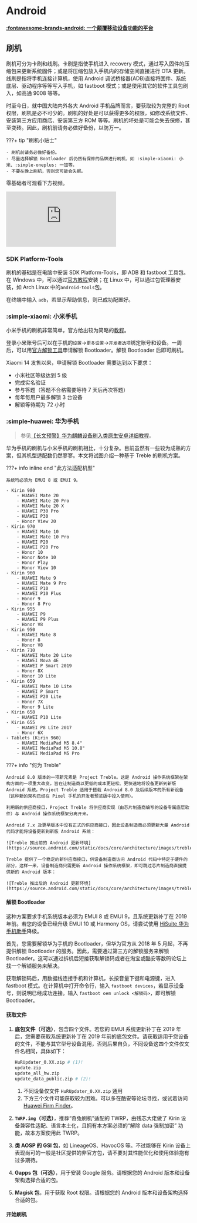# Android

[**:fontawesome-brands-android: 一个颠覆移动设备功能的平台**](https://www.android.com/)

## 刷机

刷机可分为卡刷和线刷。卡刷是指使手机进入 recovery 模式，通过写入固件的压缩包来更新系统固件；或是将压缩包放入手机内的存储空间直接进行 OTA 更新。线刷是指将手机连接计算机，使用 Android 调试桥接器(ADB)直接将固件、系统底层、驱动程序等等写入手机，如 fastboot 模式；或是使用其它的软件工具包刷入，如高通 9008 等等。

时至今日，就中国大陆内外各大 Android 手机品牌而言，要获取较为完整的 Root 权限，刷机是必不可少的。刷机的好处是可以获得更多的权限，如修改系统文件、安装第三方应用商店、安装第三方 ROM 等等。刷机的坏处是可能会失去保修，甚至变砖。因此，刷机前请务必做好备份，以防万一。

???+ tip "刷机小贴士"

    - 刷机前请务必做好备份。
    - 尽量选择解锁 Bootloader 后仍然有保修的品牌进行刷机，如 :simple-xiaomi: 小米、:simple-oneplus: 一加等。
    - 不要在晚上刷机，否则您可能会失眠。

零基础者可观看下方视频。

![type:video](https://player.bilibili.com/player.html?aid=640532086&bvid=BV1BY4y1H7Mc&cid=571263354&page=1&autoplay=false)

### SDK Platform-Tools

刷机的基础是在电脑中安装 SDK Platform-Tools，即 ADB 和 fastboot 工具包。在 Windows 中，可以通过[官方教程](https://developer.android.com/studio/releases/platform-tools)安装；在 Linux 中，可以通过包管理器安装，如 Arch Linux 中的`android-tools`包。

在终端中输入 `adb`，若显示帮助信息，则已成功配置好。

### :simple-xiaomi: 小米手机

小米手机的刷机非常简单，官方给出较为简略的[教程](https://www.mi.com/service/support)。

登录小米账号后可以在手机的`设置`→`更多设置`→`开发者选项`绑定账号和设备。一周后，可以用[官方解锁工具](http://www.miui.com/unlock/download.html)申请解锁 Bootloader。解锁 Bootloader 后即可刷机。

Xiaomi 14 发售以来，申请解锁 Bootloader 需要达到以下要求：

- 小米社区等级达到 5 级
- 完成实名验证
- 参与答题（答题不合格需要等待 7 天后再次答题）
- 每年每用户最多解锁 3 台设备
- 解锁等待期为 72 小时

### :simple-huawei: 华为手机

> 参见[【长文预警】华为麒麟设备刷入类原生安卓详细教程](https://www.bilibili.com/read/cv16978084/)。

华为手机的刷机与小米手机的刷机相比，十分复杂。目前虽然有一些较为成熟的方案，但其机型适配数仍然寥寥。本文将试图介绍一种基于 Treble 的刷机方案。

???+ info inline end "此方法适配机型"

    系统均必须为 EMUI 8 或 EMUI 9。

    - Kirin 980
        - HUAWEI Mate 20
        - HUAWEI Mate 20 Pro
        - HUAWEI Mate 20 X
        - HUAWEI P30 Pro
        - HUAWEI P30
        - Honor View 20
    - Kirin 970
        - HUAWEI Mate 10
        - HUAWEI Mate 10 Pro
        - HUAWEI P20
        - HUAWEI P20 Pro
        - Honor 10
        - Honor Note 10
        - Honor Play
        - Honor View 10
    - Kirin 960
        - HUAWEI Mate 9
        - HUAWEI Mate 9 Pro
        - HUAWEI P10
        - HUAWEI P10 Plus
        - Honor 9
        - Honor 8 Pro
    - Kirin 955
        - HUAWEI P9
        - HUAWEI P9 Plus
        - Honor V8
    - Kirin 950
        - HUAWEI Mate 8
        - Honor 8
        - Honor V8
    - Kirin 710
        - HUAWEI Mate 20 Lite
        - HUAWEI Nova 4E
        - HUAWEI P Smart 2019
        - Honor 8X
        - Honor 10 Lite
    - Kirin 659
        - HUAWEI Mate 10 Lite
        - HUAWEI P Smart
        - HUAWEI P20 Lite
        - Honor 7X
        - Honor 9 Lite
    - Kirin 658
        - HUAWEI P10 Lite
    - Kirin 655
        - HUAWEI P8 Lite 2017
        - Honor 6X
    - Tablets (Kirin 960)
        - HUAWEI MediaPad M5 8.4"
        - HUAWEI MediaPad M5 10.8"
        - HUAWEI MediaPad M5 Pro

???+ info "何为 Treble"

    Android 8.0 版本的一项新元素是 Project Treble。这是 Android 操作系统框架在架构方面的一项重大改变，旨在让制造商以更低的成本更轻松、更快速地将设备更新到新版 Android 系统。Project Treble 适用于搭载 Android 8.0 及后续版本的所有新设备（这种新的架构已经在 Pixel 手机的开发者预览版中投入使用）。

    利用新的供应商接口，Project Treble 将供应商实现（由芯片制造商编写的设备专属底层软件）与 Android 操作系统框架分离开来。

    Android 7.x 及更早版本中没有正式的供应商接口，因此设备制造商必须更新大量 Android 代码才能将设备更新到新版 Android 系统：

    ![Treble 推出前的 Android 更新环境](https://source.android.com/static/docs/core/architecture/images/treble_blog_before.png?)

    Treble 提供了一个稳定的新供应商接口，供设备制造商访问 Android 代码中特定于硬件的部分，这样一来，设备制造商只需更新 Android 操作系统框架，即可跳过芯片制造商直接提供新的 Android 版本：

    ![Treble 推出后的 Android 更新环境](https://source.android.com/static/docs/core/architecture/images/treble_blog_after.png)

#### 解锁 Bootloader

这种方案要求手机系统版本必须为 EMUI 8 或 EMUI 9，且系统更新补丁在 2019 年前。若您的设备已经升级 EMUI 10 或 Harmony OS，请尝试使用 [HiSuite 华为手机助手](https://consumer.huawei.com/cn/support/hisuite/)降级。

首先，您需要解锁华为手机的 Bootloader，但华为官方从 2018 年 5 月起，不再提供解锁 Bootloader 的服务。因此，需要通过第三方的解锁服务来解锁 Bootloader。这可以通过拆机后短接获取解锁码或者在淘宝或酷安等数码论坛上找一个解锁服务来解决。

获取解锁码后，用数据线连接手机和计算机，长按音量下键和电源键，进入 fastboot 模式。在计算机中打开命令行，输入 `fastboot devices`，若显示设备号，则说明已经成功连接。输入 `fastboot oem unlock <解锁码>`，即可解锁 Bootloader。

#### 获取文件

1. **底包文件（可选）**，包含四个文件。若您的 EMUI 系统更新补丁在 2019 年后，您需要获取系统更新补丁在 2019 年前的底包文件。请获取适用于您设备的文件，不能与其它型号设备混用，否则后果自负，不同设备这四个文件仅文件名相同，具体如下：

    ``` bash
    HuRUpdater_0.XX.zip # (1)!
    update.zip
    update_all_hw.zip
    update_data_public.zip # (2)!
    ```

    1. 不同设备仅文件 `HuRUpdater_0.XX.zip` 通用
    2. 下方三个文件可能获取较为困难。可以多在酷安等论坛寻找，或试着访问 [Huawei Firm Finder](https://professorjtj.github.io/)。

2. **`TWRP.img`（可选）**，推荐“奇兔刷机”适配的 TWRP，由残芯大佬做了 Kirin 设备兼容性适配、语言本土化，且拥有本方案必须的“解除 data 强制加密” 功能，故本方案使用此 TWRP。
3. **类 AOSP 的 GSI 包**，如 LineageOS、HavocOS 等。不过能够在 Kirin 设备上表现尚可的一般是社区提供的非官方包，请不要对其性能优化和使用体验抱有过多期待。
4. **Gapps 包（可选）**，用于安装 Google 服务。请根据您的 Android 版本和设备架构选择合适的包。
5. **Magisk 包**，用于获取 Root 权限。请根据您的 Android 版本和设备架构选择合适的包。

#### 开始刷机